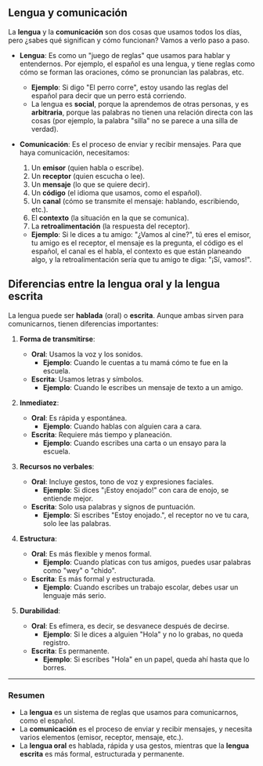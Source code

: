 ## Lengua y comunicación
La **lengua** y la **comunicación** son dos cosas que usamos todos los días, pero ¿sabes qué significan y cómo funcionan? Vamos a verlo paso a paso.

- **Lengua**: Es como un "juego de reglas" que usamos para hablar y entendernos. Por ejemplo, el español es una lengua, y tiene reglas como cómo se forman las oraciones, cómo se pronuncian las palabras, etc.  
  - **Ejemplo**: Si digo "El perro corre", estoy usando las reglas del español para decir que un perro está corriendo.  
  - La lengua es **social**, porque la aprendemos de otras personas, y es **arbitraria**, porque las palabras no tienen una relación directa con las cosas (por ejemplo, la palabra "silla" no se parece a una silla de verdad).

- **Comunicación**: Es el proceso de enviar y recibir mensajes. Para que haya comunicación, necesitamos:  
  1. Un **emisor** (quien habla o escribe).  
  2. Un **receptor** (quien escucha o lee).  
  3. Un **mensaje** (lo que se quiere decir).  
  4. Un **código** (el idioma que usamos, como el español).  
  5. Un **canal** (cómo se transmite el mensaje: hablando, escribiendo, etc.).  
  6. El **contexto** (la situación en la que se comunica).  
  7. La **retroalimentación** (la respuesta del receptor).  

  - **Ejemplo**: Si le dices a tu amigo: "¿Vamos al cine?", tú eres el emisor, tu amigo es el receptor, el mensaje es la pregunta, el código es el español, el canal es el habla, el contexto es que están planeando algo, y la retroalimentación sería que tu amigo te diga: "¡Sí, vamos!".

## Diferencias entre la lengua oral y la lengua escrita
La lengua puede ser **hablada** (oral) o **escrita**. Aunque ambas sirven para comunicarnos, tienen diferencias importantes:

1. **Forma de transmitirse**:  
   - **Oral**: Usamos la voz y los sonidos.  
     - **Ejemplo**: Cuando le cuentas a tu mamá cómo te fue en la escuela.  
   - **Escrita**: Usamos letras y símbolos.  
     - **Ejemplo**: Cuando le escribes un mensaje de texto a un amigo.

2. **Inmediatez**:  
   - **Oral**: Es rápida y espontánea.  
     - **Ejemplo**: Cuando hablas con alguien cara a cara.  
   - **Escrita**: Requiere más tiempo y planeación.  
     - **Ejemplo**: Cuando escribes una carta o un ensayo para la escuela.

3. **Recursos no verbales**:  
   - **Oral**: Incluye gestos, tono de voz y expresiones faciales.  
     - **Ejemplo**: Si dices "¡Estoy enojado!" con cara de enojo, se entiende mejor.  
   - **Escrita**: Solo usa palabras y signos de puntuación.  
     - **Ejemplo**: Si escribes "Estoy enojado.", el receptor no ve tu cara, solo lee las palabras.

4. **Estructura**:  
   - **Oral**: Es más flexible y menos formal.  
     - **Ejemplo**: Cuando platicas con tus amigos, puedes usar palabras como "wey" o "chido".  
   - **Escrita**: Es más formal y estructurada.  
     - **Ejemplo**: Cuando escribes un trabajo escolar, debes usar un lenguaje más serio.

5. **Durabilidad**:  
   - **Oral**: Es efímera, es decir, se desvanece después de decirse.  
     - **Ejemplo**: Si le dices a alguien "Hola" y no lo grabas, no queda registro.  
   - **Escrita**: Es permanente.  
     - **Ejemplo**: Si escribes "Hola" en un papel, queda ahí hasta que lo borres.

---

### Resumen
- La **lengua** es un sistema de reglas que usamos para comunicarnos, como el español.  
- La **comunicación** es el proceso de enviar y recibir mensajes, y necesita varios elementos (emisor, receptor, mensaje, etc.).  
- La **lengua oral** es hablada, rápida y usa gestos, mientras que la **lengua escrita** es más formal, estructurada y permanente.
